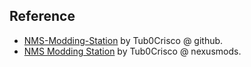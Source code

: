 
## Reference

- [NMS-Modding-Station](https://github.com/Tub0Crisco/NMS-Modding-Station) by Tub0Crisco @ github.
- [NMS Modding Station](https://www.nexusmods.com/nomanssky/mods/320) by Tub0Crisco @ nexusmods.
